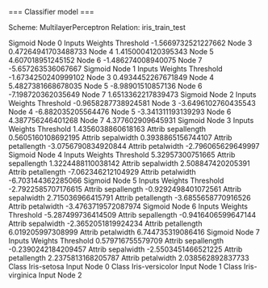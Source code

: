 === Classifier model ===

Scheme:   MultilayerPerceptron
Relation: iris_train_test

Sigmoid Node 0
    Inputs    Weights
    Threshold    -1.5669732521227662
    Node 3    0.47264941703488733
    Node 4    1.4150004120395343
    Node 5    4.607018951245152
    Node 6    -1.486274008940075
    Node 7    -5.657263536067667
Sigmoid Node 1
    Inputs    Weights
    Threshold    -1.6734250240999102
    Node 3    0.4934452267671849
    Node 4    5.4827381668678035
    Node 5    -8.98901510857136
    Node 6    -7.198720362035649
    Node 7    1.6513362217839473
Sigmoid Node 2
    Inputs    Weights
    Threshold    -0.9658287738924581
    Node 3    -3.6496102760435543
    Node 4    -6.882035205564476
    Node 5    -3.341311193139293
    Node 6    4.387756246401268
    Node 7    4.377602909645931
Sigmoid Node 3
    Inputs    Weights
    Threshold    1.4356038860618163
    Attrib sepallength    0.5605160108692195
    Attrib sepalwidth    0.3938865156744107
    Attrib petallength    -3.0756790834920844
    Attrib petalwidth    -2.796065629649997
Sigmoid Node 4
    Inputs    Weights
    Threshold    5.32957300751665
    Attrib sepallength    1.3224488110038142
    Attrib sepalwidth    2.508847420205391
    Attrib petallength    -7.062346212104929
    Attrib petalwidth    -6.703144362285066
Sigmoid Node 5
    Inputs    Weights
    Threshold    -2.7922585707176615
    Attrib sepallength    -0.9292498401072561
    Attrib sepalwidth    2.715036966415791
    Attrib petallength    -3.6855658770916526
    Attrib petalwidth    -3.4763719572087974
Sigmoid Node 6
    Inputs    Weights
    Threshold    -5.287499736414509
    Attrib sepallength    -0.9416406599647144
    Attrib sepalwidth    -2.3652051819924234
    Attrib petallength    6.019205997308999
    Attrib petalwidth    6.744735319086416
Sigmoid Node 7
    Inputs    Weights
    Threshold    0.579716755579709
    Attrib sepallength    -0.2390242184209457
    Attrib sepalwidth    -2.5503451466521225
    Attrib petallength    2.2375813168205787
    Attrib petalwidth    2.038562892837733
Class Iris-setosa
    Input
    Node 0
Class Iris-versicolor
    Input
    Node 1
Class Iris-virginica
    Input
    Node 2
